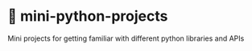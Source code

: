 # 🐣 mini-python-projects

Mini projects for getting familiar with different python libraries and APIs
